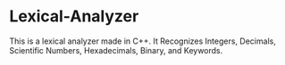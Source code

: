 # Lexical-Analyzer
This is a lexical analyzer made in C++. It Recognizes Integers, Decimals, Scientific Numbers, Hexadecimals, Binary, and Keywords. 
